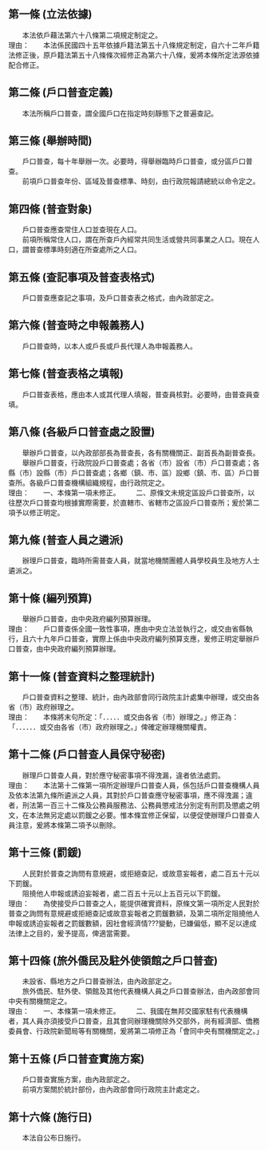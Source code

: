 第一條 (立法依據)
-----------------
　　本法依戶藉法第六十八條第二項規定制定之。  
理由：　　本法係民國四十五年依據戶籍法第五十八條規定制定，自六十二年戶籍法修正後，原戶籍法第五十八條條次經修正為第六十八條，爰將本條所定法源依據配合修正。

第二條 (戶口普查定義)
---------------------
　　本法所稱戶口普查，謂全國戶口在指定時刻靜態下之普遍查記。  


第三條 (舉辦時間)
-----------------
　　戶口普查，每十年舉辦一次。必要時，得舉辦臨時戶口普查，或分區戶口普查。  
　　前項戶口普查年份、區域及普查標準、時刻，由行政院報請總統以命令定之。  


第四條 (普查對象)
-----------------
　　戶口普查應查常住人口並查現在人口。  
　　前項所稱常住人口，謂在所查戶內經常共同生活或營共同事業之人口。現在人口，謂普查標準時刻適在所查處所之人口。  


第五條 (查記事項及普查表格式)
-----------------------------
　　戶口普查應查記之事項，及戶口普查表之格式，由內政部定之。  


第六條 (普查時之申報義務人)
---------------------------
　　戶口普查時，以本人或戶長或戶長代理人為申報義務人。  


第七條 (普查表格之填報)
-----------------------
　　戶口普查表格，應由本人或其代理人填報，普查員核對。必要時，由普查員查填。  


第八條 (各級戶口普查處之設置)
-----------------------------
　　舉辦戶口普查，以內政部部長為普查長，各有關機關正、副首長為副普查長。  
　　舉辦戶口普查，行政院設戶口普查處；各省（市）設省（市）戶口普查處；各縣（市）設縣（市）戶口普查處；各鄉（鎮、市、區）設鄉（鎮、市、區）戶口普查所。各級戶口普查機構組織規程，由行政院定之。  
理由：　　一、本條第一項未修正。
　　二、原條文未規定區設戶口普查所，以往歷次戶口普查均根據實際需要，於直轄市、省轄市之區設戶口普查所；爰於第二項予以修正明定。

第九條 (普查人員之遴派)
-----------------------
　　辦理戶口普查，臨時所需普查人員，就當地機關團體人員學校員生及地方人士遴派之。  


第十條 (編列預算)
-----------------
　　舉辦戶口普查，由中央政府編列預算辦理。  
理由：　　戶口普查係全國一致性事項，應由中央立法並執行之，或交由省縣執行，且六十九年戶口普查，實際上係由中央政府編列預算支應，爰修正明定舉辦戶口普查，由中央政府編列預算辦理。

第十一條 (普查資料之整理統計)
-----------------------------
　　戶口普查資料之整理、統計，由內政部會同行政院主計處集中辦理，或交由各省（市）政府辦理之。  
理由：　　本條將末句所定：「．．．．．或交由各省（市）辦理之。」修正為：「．．．．．．或交由各省（市）政府辦理之。」俾確定辦理機關權責。

第十二條 (戶口普查人員保守秘密)
-------------------------------
　　辦理戶口普查人員，對於應守秘密事項不得洩漏，違者依法處罰。  
理由：　　本法第十二條第一項所定辦理戶口普查人員，係包括戶口普查機構人員及依本法第九條所遴派之人員，其對於戶口普查應守秘密事項，應不得洩漏；違者，刑法第一百三十二條及公務員服務法、公務員懲戒法分別定有刑罰及懲處之明文，在本法無另定處以罰鍰之必要。惟本條宜修正保留，以便促使辦理戶口普查人員注意，爰將本條第二項予以刪除。

第十三條 (罰鍰)
---------------
　　人民對於普查之詢問有意規避，或拒絕查記，或故意妄報者，處二百五十元以下罰鍰。  
　　阻撓他人申報或誘迫妄報者，處二百五十元以上五百元以下罰鍰。  
理由：　　為使接受戶口普查之人，能提供確實資料，原條文第一項所定人民對於普查之詢問有意規避或拒絕查記或故意妄報者之罰鍰數額，及第二項所定阻撓他人申報或誘迫妄報者之罰鍰數額，因社會經濟情???變動，已嫌偏低，顯不足以達成法律上之目的，爰予提高，俾適當需要。

第十四條 (旅外僑民及駐外使領館之戶口普查)
-----------------------------------------
　　未設省、縣地方之戶口普查辦法，由內政部定之。  
　　旅外僑民、駐外使、領館及其他代表機構人員之戶口普查辦法，由內政部會同中央有關機關定之。  
理由：　　一、本條第一項未修正。
　　二、我國在無邦交國家駐有代表機構者，其人員亦須接受戶口普查，且其會同辦理機關除外交部外，尚有經濟部、僑務委員會、行政院新聞局等有關機關，爰將第二項修正為「會同中央有關機關定之。」

第十五條 (戶口普查實施方案)
---------------------------
　　戶口普查實施方案，由內政部定之。  
　　前項方案關於統計部份，由內政部會同行政院主計處定之。  


第十六條 (施行日)
-----------------
　　本法自公布日施行。